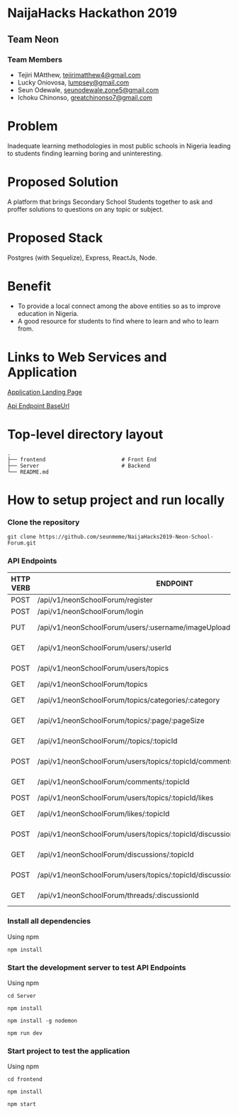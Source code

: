 # NaijaHacks Hackathon 2019

## Team Neon

### Team Members

- Tejiri MAtthew, tejirimatthew4@gmail.com
- Lucky Oniovosa, lumpsey@gmail.com
- Seun Odewale, seunodewale.zone5@gmail.com
- Ichoku Chinonso, greatchinonso7@gmail.com


# Problem

Inadequate learning methodologies in most public schools in Nigeria leading to students finding learning boring and uninteresting.

# Proposed Solution

A platform that brings Secondary School Students together to ask and proffer solutions to questions on any topic or subject.

# Proposed Stack

Postgres (with Sequelize), Express, ReactJs, Node.

# Benefit

- To provide a local connect among the above entities so as to
improve education in Nigeria.
- A good resource for students to find where to learn and who to learn from.

# Links to Web Services and Application

[Application Landing Page](http://3.226.63.91/)

[Api Endpoint BaseUrl](http://3.226.63.91/)

# Top-level directory layout

    .
    ├── frontend                        # Front End
    ├── Server                          # Backend
    └── README.md   


# How to setup project and run locally

### Clone the repository 

```
git clone https://github.com/seunmeme/NaijaHacks2019-Neon-School-Forum.git
```

### API Endpoints

| HTTP VERB     | ENDPOINT                                                                                 | FUNCTIONALITY                  |
| ------------- |------------------------------------------------------------------------------------------| ------------------------------|
| POST          | /api/v1/neonSchoolForum/register                                                         | Ceate new user         |
| POST          | /api/v1/neonSchoolForum/login                                                            | Users login    |
| PUT           | /api/v1/neonSchoolForum/users/:username/imageUpload                                      | Upload profile picture  |
| GET           | /api/v1/neonSchoolForum/users/:userId                                                    | Get a particular user   |
| POST          | /api/v1/neonSchoolForum/users/topics                                                     | Create a new topic    |
| GET           | /api/v1/neonSchoolForum/topics                                                           | Get all topics    |
| GET           | /api/v1/neonSchoolForum/topics/categories/:category                                      | Filter topics by category   |
| GET           | /api/v1/neonSchoolForum/topics/:page/:pageSize                                           | Get Paginated topics    |
| GET           | /api/v1/neonSchoolForum//topics/:topicId                                                 | Get a particular topic    |
| POST          | /api/v1/neonSchoolForum/users/topics/:topicId/comments                           | Add a new comment |
| GET           | /api/v1/neonSchoolForum/comments/:topicId                                                | Get comments by topicId |
| POST          | /api/v1/neonSchoolForum/users/topics/:topicId/likes                              | Post likes |
| GET           | /api/v1/neonSchoolForum/likes/:topicId                                                   | Get likes by topicId |
| POST          | /api/v1/neonSchoolForum/users/topics/:topicId/discussions                        | Add a new discussion |
| GET           | /api/v1/neonSchoolForum/discussions/:topicId                                             | Get discussions by topicId |
| POST          | /api/v1/neonSchoolForum/users/topics/:topicId/discussions/:discussionId/threads  | Add a new answer |
| GET           | /api/v1/neonSchoolForum/threads/:discussionId                                            | Get answers by discussionId |

### Install all dependencies

Using npm

```
npm install
```

### Start the development server to test API Endpoints

Using npm

```
cd Server
```
```
npm install
```
```
npm install -g nodemon
```
```
npm run dev
```

### Start project to test the application


Using npm

```
cd frontend
```
```
npm install
```
```
npm start
```
